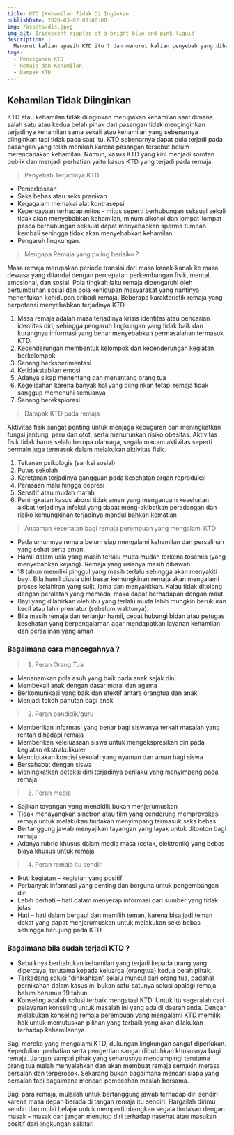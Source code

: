 ```yaml
---
title: KTD |Kehamilan Tidak Di Inginkan 
publishDate: 2020-03-02 00:00:00
img: /assets/dis.jpeg
img_alt: Iridescent ripples of a bright blue and pink liquid
description: |
  Menurut kalian apasih KTD itu ? dan menurut kalian penyebab yang dihasilkan dari hal itu apa sih ? Kepoin Yukk
tags:
  - Pencegahan KTD
  - Remaja dan Kehamilan
  - Dampak KTD
---
```


## Kehamilan Tidak Diinginkan


KTD atau kehamilan tidak diinginkan merupakan kehamilan saat dimana salah satu atau kedua belah pihak dari pasangan tidak menginginkan terjadinya kehamilan sama sekali atau kehamilan yang sebenarnya diinginkan tapi tidak pada saat itu. KTD sebenarnya dapat pula terjadi pada pasangan yang telah menikah karena pasangan tersebut belum merencanakan kehamilan. Namun, kasus KTD yang kini menjadi sorotan publik dan menjadi perhatian yaitu kasus KTD yang terjadi pada remaja.


> Penyebab Terjadinya KTD

- Pemerkosaan
- Seks bebas atau seks pranikah
- Kegagalam memakai alat kontrasepsi
- Kepercayaan terhadap mitos - mitos seperti  berhubungan seksual sekali tidak akan menyebabkan kehamilan, minum alkohol dan lompat-lompat pasca berhubungan seksual dapat menyebabkan sperma tumpah kembali sehingga tidak akan menyebabkan kehamilan.
- Pengaruh lingkungan.

> Mengapa Remaja yang paling berisiko ?

Masa remaja merupakan periode transisi dari masa kanak-kanak ke masa dewasa yang ditandai dengan percepatan perkembangan fisik, mental, emosional, dan sosial. Pola tingkah laku remaja dipengaruhi oleh pertumbuhan sosial dan pola kehidupan masyarakat yang nantinya menentukan kehidupan pribadi remaja. Beberapa karakteristik remaja yang berpotensi menyebabkan terjadinya KTD

1. Masa remaja adalah masa terjadinya krisis identitas atau pencarian identitas diri, sehingga pengaruh lingkungan yang tidak baik dan kurangnya informasi yang benar menyebabkan permasalahan termasuk KTD.
2. Kecenderungan membentuk kelompok dan kecenderungan kegiatan berkelompok
3. Senang berksperimentasi
4. Ketidakstabilan emosi
5. Adanya sikap menentang dan menantang orang tua
6. Kegelisahan karena banyak hal yang diinginkan tetapi remaja tidak sanggup memenuhi semuanya
7. Senang bereksplorasi

> Dampak KTD pada remaja 

Aktivitas fisik sangat penting untuk menjaga kebugaran dan meningkatkan
fungsi jantung, paru dan otot, serta menurunkan risiko obesitas. Aktivitas
fisik tidak harus selalu berupa olahraga, segala macam aktivitas seperti
bermain juga termasuk dalam melakukan aktivitas fisik.

1. Tekanan psikologis (sanksi sosial)
2. Putus sekolah
3. Keretanan terjadinya gangguan pada kesehatan organ reproduksi
4. Perasaan malu hingga depresi
5. Sensitif atau mudah marah
6. Peningkatan kasus aborsi tidak aman yang mengancam kesehatan akibat terjadinya infeksi yang dapat meng-akibatkan peradangan dan risiko kemungkinan terjadinya mandul bahkan kematian


> Ancaman kesehatan bagi remaja perempuan yang mengalami KTD

- Pada umumnya remaja belum siap mengalami kehamilan dan persalinan yang sehat serta aman.
- Hamil dalam usia yang masih terlalu muda mudah terkena tosemia (yang menyebabkan kejang). Remaja yang usianya masih dibawah
- 18 tahun memiliki pinggul yang masih terlalu sehingga akan menyakiti bayi. Bila hamil diusia dini besar kemungkinan remaja akan mengalami proses kelahiran yang sulit, lama dan menyakitkan. Kalau tidak ditolong dengan peralatan yang memadai maka dapat berhadapan dengan maut.
- Bayi yang dilahirkan oleh ibu yang terlalu muda lebih mungkin berukuran kecil atau lahir prematur (sebelum waktunya).
- Bila masih remaja dan terlanjur hamil, cepat hubungi bidan atau petugas kesehatan yang berpengalaman agar mendapatkan layanan kehamilan dan persalinan yang aman

### Bagaimana cara mencegahnya ?

> 1. Peran Orang Tua
- Menanamkan pola asuh yang baik pada anak sejak dini
- Membekali anak dengan dasar moral dan agama
- Berkomunikasi yang baik dan efektif antara orangtua dan anak
- Menjadi tokoh panutan bagi anak

> 2. Peran pendidik/guru
- Memberikan informasi yang benar bagi siswanya terkait masalah yang rentan dihadapi remaja
- Memberikan keleluasaan siswa untuk mengekspresikan diri pada kegiatan ekstrakulikuler
- Menciptakan kondisi sekolah yang nyaman dan aman bagi siswa
- Bersahabat dengan siswa
- Meningkatkan deteksi dini terjadinya perilaku yang menyimpang pada remaja

> 3. Peran media
- Sajikan tayangan yang mendidik bukan menjerumuskan
- Tidak menayangkan sinetron atau film yang cenderung memprovokasi remaja untuk melakukan tindakan menyimpang termasuk seks bebas
- Bertanggung jawab menyajikan tayangan yang layak untuk ditonton bagi remaja
- Adanya rubric khusus dalam media masa (cetak, elektronik) yang bebas biaya khusus untuk remaja
> 4.  Peran remaja itu sendiri
- Ikuti kegiatan – kegiatan yang positif
- Perbanyak informasi yang penting dan berguna untuk pengembangan diri
- Lebih berhati – hati dalam menyerap informasi dari sumber yang tidak jelas
- Hati – hati dalam bergaul dan memilih teman, karena bisa jadi teman dekat yang dapat menjerumuskan untuk melakukan seks bebas sehingga berujung pada KTD

### Bagaimana bila sudah terjadi KTD ?
- Sebaiknya beritahukan kehamilan yang terjadi kepada orang yang dipercaya, terutama kepada keluarga (orangtua) kedua belah pihak.
- Terkadang solusi “dinikahkan” selalu muncul dari orang tua, padahal pernikahan dalam kasus ini bukan satu-satunya solusi apalagi remaja belum berumur 19 tahun.
- Konseling adalah solusi terbaik mengatasi KTD. Untuk itu segeralah cari pelayanan konseling untuk masalah ini yang ada di daerah anda. Dengan melakukan konseling remaja perempuan yang mengalami KTD memiliki hak untuk memutuskan pilihan yang terbaik yang akan dilakukan terhadap kehamilannya

Bagi mereka yang mengalami KTD, dukungan lingkungan sangat diperlukan. Kepedulian, perhatian serta pengertian sangat dibutuhkan khususnya bagi remaja. Jangan sampai pihak yang seharusnya mendampingi terutama orang tua malah menyalahkan dan akan membuat remaja semakin merasa bersalah dan terperosok. Sekarang bukan bagaimana mencari siapa yang bersalah tapi bagaimana mencari pemecahan maslah bersama.

Bagi para remaja, mulailah untuk bertanggung jawab terhadap diri sendiri karena masa depan berada di tangan remaja itu sendiri. Hargailah dirimu sendiri dan mulai belajar untuk mempertimbangkan segala tindakan dengan masak – masak dan jangan menutup diri terhadap nasehat atau masukan positif dari lingkungan sekitar.